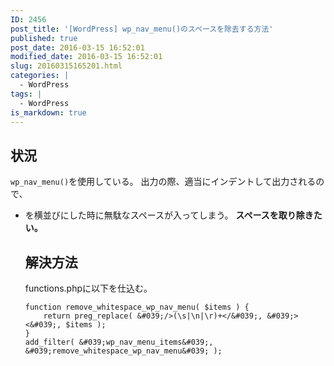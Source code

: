 ```yaml
---
ID: 2456
post_title: '[WordPress] wp_nav_menu()のスペースを除去する方法'
published: true
post_date: 2016-03-15 16:52:01
modified_date: 2016-03-15 16:52:01
slug: 20160315165201.html
categories: |
  - WordPress
tags: |
  - WordPress
is_markdown: true
---
```

<!--more-->
<h2>状況</h2>
<code>wp_nav_menu()</code>を使用している。
出力の際、適当にインデントして出力されるので、<code><ul><li></code>を横並びにした時に無駄なスペースが入ってしまう。
<b>スペースを取り除きたい。</b>

<h2>解決方法</h2>
functions.phpに以下を仕込む。

```language-php
function remove_whitespace_wp_nav_menu( $items ) {
    return preg_replace( &#039;/>(\s|\n|\r)+</&#039;, &#039;><&#039;, $items );
}
add_filter( &#039;wp_nav_menu_items&#039;, &#039;remove_whitespace_wp_nav_menu&#039; );
```
